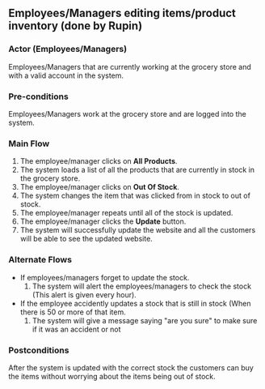 ## Employees/Managers editing items/product inventory (done by Rupin)

### Actor (Employees/Managers)
Employees/Managers that are currently working at the grocery store and with a valid account in the system.

### Pre-conditions
Employees/Managers work at the grocery store and are logged into the system. 

### Main Flow
1. The employee/manager clicks on **All Products**.
2. The system loads a list of all the products that are currently in stock in the grocery store.
3. The employee/manager clicks on **Out Of Stock**.
4. The system changes the item that was clicked from in stock to out of stock.
5. The employee/manager repeats until all of the stock is updated.
6. The employee/manager clicks the **Update** button.
7. The system will successfully update the website and all the customers will be able to see the updated website.

### Alternate Flows
- If employees/managers forget to update the stock.
  1. The system will alert the employees/managers to check the stock (This alert is given every hour).
- If the employee accidently updates a stock that is still in stock (When there is 50 or more of that item.
  1. The system will give a message saying "are you sure" to make sure if it was an accident or not

### Postconditions
After the system is updated with the correct stock the customers can buy the items without worrying about the items being out of stock.

